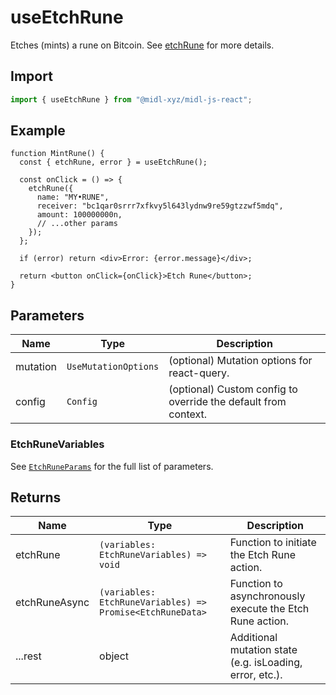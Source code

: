 # useEtchRune

Etches (mints) a rune on Bitcoin. See [etchRune](../actions/etchRune) for more details.

## Import

```ts
import { useEtchRune } from "@midl-xyz/midl-js-react";
```

## Example

```tsx
function MintRune() {
  const { etchRune, error } = useEtchRune();

  const onClick = () => {
    etchRune({
      name: "MY•RUNE",
      receiver: "bc1qar0srrr7xfkvy5l643lydnw9re59gtzzwf5mdq",
      amount: 100000000n,
      // ...other params
    });
  };

  if (error) return <div>Error: {error.message}</div>;

  return <button onClick={onClick}>Etch Rune</button>;
}
```

## Parameters

| Name     | Type                 | Description                                                    |
| -------- | -------------------- | -------------------------------------------------------------- |
| mutation | `UseMutationOptions` | (optional) Mutation options for react-query.                   |
| config   | `Config`             | (optional) Custom config to override the default from context. |

### EtchRuneVariables

See [`EtchRuneParams`](../actions/etchRune.md#etchruneparams) for the full list of parameters.

## Returns

| Name          | Type                                                      | Description                                              |
| ------------- | --------------------------------------------------------- | -------------------------------------------------------- |
| etchRune      | `(variables: EtchRuneVariables) => void`                  | Function to initiate the Etch Rune action.               |
| etchRuneAsync | `(variables: EtchRuneVariables) => Promise<EtchRuneData>` | Function to asynchronously execute the Etch Rune action. |
| ...rest       | object                                                    | Additional mutation state (e.g. isLoading, error, etc.). |
